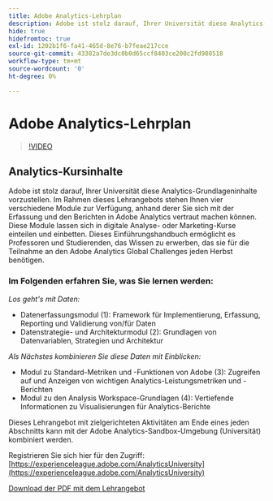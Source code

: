 ```yaml
---
title: Adobe Analytics-Lehrplan
description: Adobe ist stolz darauf, Ihrer Universität diese Analytics-Grundlageninhalte vorzustellen. Im Rahmen dieses Lehrangebots stehen Ihnen vier verschiedene Module zur Verfügung, anhand derer Sie sich mit der Erfassung und den Berichten in Adobe Analytics vertraut machen können. Diese Module lassen sich in digitale Analyse- oder Marketing-Kurse einteilen und einbetten. Dieses Einführungshandbuch ermöglicht es Professoren und Studierenden, das Wissen zu erwerben, das sie für die Teilnahme an den Adobe Analytics Global Challenges jeden Herbst benötigen.
hide: true
hidefromtoc: true
exl-id: 1202b1f6-fa41-465d-8e76-b7feae217cce
source-git-commit: 43382a7de3dc0b0d65ccf8403ce200c2fd980518
workflow-type: tm+mt
source-wordcount: '0'
ht-degree: 0%

---
```


# Adobe Analytics-Lehrplan

>[!VIDEO](https://video.tv.adobe.com/v/334350/?quality=12&learn=on)

## Analytics-Kursinhalte

Adobe ist stolz darauf, Ihrer Universität diese Analytics-Grundlageninhalte vorzustellen. Im Rahmen dieses Lehrangebots stehen Ihnen vier verschiedene Module zur Verfügung, anhand derer Sie sich mit der Erfassung und den Berichten in Adobe Analytics vertraut machen können. Diese Module lassen sich in digitale Analyse- oder Marketing-Kurse einteilen und einbetten. Dieses Einführungshandbuch ermöglicht es Professoren und Studierenden, das Wissen zu erwerben, das sie für die Teilnahme an den Adobe Analytics Global Challenges jeden Herbst benötigen.

### Im Folgenden erfahren Sie, was Sie lernen werden:

*Los geht&#39;s mit Daten:*

* Datenerfassungsmodul (1): Framework für Implementierung, Erfassung, Reporting und Validierung von/für Daten
* Datenstrategie- und Architekturmodul (2): Grundlagen von Datenvariablen, Strategien und Architektur

*Als Nächstes kombinieren Sie diese Daten mit Einblicken:*

* Modul zu Standard-Metriken und -Funktionen von Adobe (3): Zugreifen auf und Anzeigen von wichtigen Analytics-Leistungsmetriken und -Berichten
* Modul zu den Analysis Workspace-Grundlagen (4): Vertiefende Informationen zu Visualisierungen für Analytics-Berichte

Dieses Lehrangebot mit zielgerichteten Aktivitäten am Ende eines jeden Abschnitts kann mit der Adobe Analytics-Sandbox-Umgebung (Universität) kombiniert werden.

Registrieren Sie sich hier für den Zugriff: [https://experienceleague.adobe.com/AnalyticsUniversity](https://experienceleague.adobe.com/AnalyticsUniversity)


[Download der PDF mit dem Lehrangebot](assets/Adobe-Analytics-Curriculum_2021.pdf)
